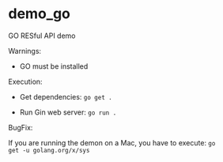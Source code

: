 # demo_go
GO RESful API demo


Warnings:

 - GO must be installed
 
Execution: 

 - Get dependencies:
    <code>go get .</code>
 
 - Run Gin web server:
    <code>go run .</code>
 
 BugFix:
 
 If you are running the demon on a Mac, you have to execute:
 <code>go get -u golang.org/x/sys</code>
